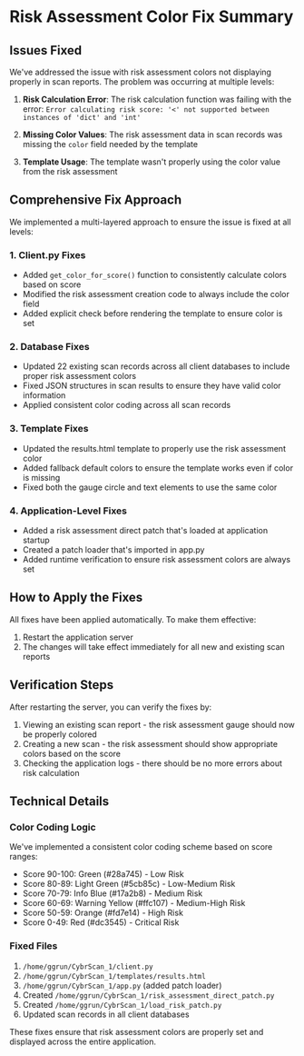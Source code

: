 # Risk Assessment Color Fix Summary

## Issues Fixed

We've addressed the issue with risk assessment colors not displaying properly in scan reports. The problem was occurring at multiple levels:

1. **Risk Calculation Error**: The risk calculation function was failing with the error: `Error calculating risk score: '<' not supported between instances of 'dict' and 'int'`

2. **Missing Color Values**: The risk assessment data in scan records was missing the `color` field needed by the template

3. **Template Usage**: The template wasn't properly using the color value from the risk assessment

## Comprehensive Fix Approach

We implemented a multi-layered approach to ensure the issue is fixed at all levels:

### 1. Client.py Fixes

- Added `get_color_for_score()` function to consistently calculate colors based on score
- Modified the risk assessment creation code to always include the color field
- Added explicit check before rendering the template to ensure color is set

### 2. Database Fixes

- Updated 22 existing scan records across all client databases to include proper risk assessment colors
- Fixed JSON structures in scan results to ensure they have valid color information
- Applied consistent color coding across all scan records

### 3. Template Fixes

- Updated the results.html template to properly use the risk assessment color
- Added fallback default colors to ensure the template works even if color is missing
- Fixed both the gauge circle and text elements to use the same color

### 4. Application-Level Fixes

- Added a risk assessment direct patch that's loaded at application startup
- Created a patch loader that's imported in app.py
- Added runtime verification to ensure risk assessment colors are always set

## How to Apply the Fixes

All fixes have been applied automatically. To make them effective:

1. Restart the application server
2. The changes will take effect immediately for all new and existing scan reports

## Verification Steps

After restarting the server, you can verify the fixes by:

1. Viewing an existing scan report - the risk assessment gauge should now be properly colored
2. Creating a new scan - the risk assessment should show appropriate colors based on the score
3. Checking the application logs - there should be no more errors about risk calculation

## Technical Details

### Color Coding Logic

We've implemented a consistent color coding scheme based on score ranges:

- Score 90-100: Green (#28a745) - Low Risk
- Score 80-89: Light Green (#5cb85c) - Low-Medium Risk
- Score 70-79: Info Blue (#17a2b8) - Medium Risk
- Score 60-69: Warning Yellow (#ffc107) - Medium-High Risk
- Score 50-59: Orange (#fd7e14) - High Risk
- Score 0-49: Red (#dc3545) - Critical Risk

### Fixed Files

1. `/home/ggrun/CybrScan_1/client.py`
2. `/home/ggrun/CybrScan_1/templates/results.html`
3. `/home/ggrun/CybrScan_1/app.py` (added patch loader)
4. Created `/home/ggrun/CybrScan_1/risk_assessment_direct_patch.py`
5. Created `/home/ggrun/CybrScan_1/load_risk_patch.py`
6. Updated scan records in all client databases

These fixes ensure that risk assessment colors are properly set and displayed across the entire application.